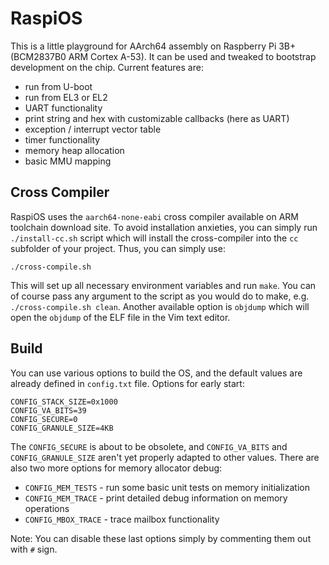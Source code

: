 # RaspiOS

This is a little playground for AArch64 assembly on Raspberry Pi 3B+ (BCM2837B0 ARM Cortex A-53). It can be used and tweaked to bootstrap development on the chip. Current features are:

 * run from U-boot
 * run from EL3 or EL2
 * UART functionality
 * print string and hex with customizable callbacks (here as UART)
 * exception / interrupt vector table
 * timer functionality
 * memory heap allocation
 * basic MMU mapping

## Cross Compiler

RaspiOS uses the `aarch64-none-eabi` cross compiler available on ARM toolchain download site. To avoid installation anxieties, you can simply run `./install-cc.sh` script which will install the cross-compiler into the `cc` subfolder of your project. Thus, you can simply use:

```shell
./cross-compile.sh
```

This will set up all necessary environment variables and run `make`. You can of course pass any argument to the script as you would do to make, e.g. `./cross-compile.sh clean`. Another available option is `objdump` which will open the `objdump` of the ELF file in the Vim text editor.

## Build

You can use various options to build the OS, and the default values are already defined in `config.txt` file. Options for early start:

```
CONFIG_STACK_SIZE=0x1000
CONFIG_VA_BITS=39
CONFIG_SECURE=0
CONFIG_GRANULE_SIZE=4KB
```

The `CONFIG_SECURE` is about to be obsolete, and `CONFIG_VA_BITS` and `CONFIG_GRANULE_SIZE` aren't yet properly adapted to other values. There are also two more options for memory allocator debug:

 * `CONFIG_MEM_TESTS` - run some basic unit tests on memory initialization
 * `CONFIG_MEM_TRACE` - print detailed debug information on memory operations
 * `CONFIG_MBOX_TRACE` - trace mailbox functionality

Note: You can disable these last options simply by commenting them out with `#` sign.

